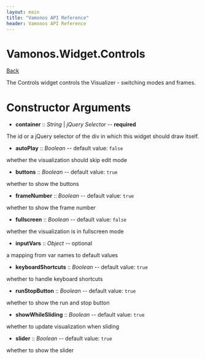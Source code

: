 ```yaml
---
layout: main
title: "Vamonos API Reference"
header: Vamonos API Reference
---
```



Vamonos.Widget.Controls
=======================

[Back](index.html)

The Controls widget controls the Visualizer - switching modes and frames.


Constructor Arguments
=====================

 * **container** :: *String* | *jQuery Selector* -- **required**

The id or a jQuery selector of the div in which this widget should draw itself.



 * **autoPlay** :: *Boolean* -- default value: `false`

whether the visualization should skip edit mode



 * **buttons** :: *Boolean* -- default value: `true`

whether to show the buttons



 * **frameNumber** :: *Boolean* -- default value: `true`

whether to show the frame number



 * **fullscreen** :: *Boolean* -- default value: `false`

whether the visualization is in fullscreen mode



 * **inputVars** :: *Object* -- optional

a mapping from var names to default values



 * **keyboardShortcuts** :: *Boolean* -- default value: `true`

whether to handle keyboard shortcuts



 * **runStopButton** :: *Boolean* -- default value: `true`

whether to show the run and stop button



 * **showWhileSliding** :: *Boolean* -- default value: `true`

whether to update visualization when sliding



 * **slider** :: *Boolean* -- default value: `true`

whether to show the slider



